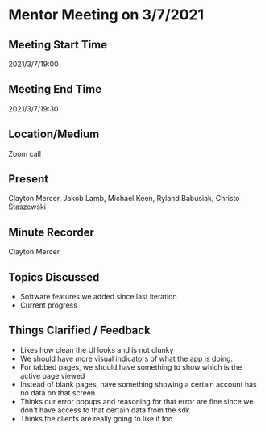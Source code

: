 # Mentor Meeting on 3/7/2021

## Meeting Start Time

2021/3/7/19:00

## Meeting End Time

2021/3/7/19:30

## Location/Medium

Zoom call

## Present

Clayton Mercer, Jakob Lamb, Michael Keen, Ryland Babusiak, Christo Staszewski

## Minute Recorder

Clayton Mercer

## Topics Discussed
- Software features we added since last iteration
- Current progress

## Things Clarified / Feedback

- Likes how clean the UI looks and is not clunky 
- We should have more visual indicators of what the app is doing. 
 - For tabbed pages, we should have something to show which is the active page viewed
 - Instead of blank pages, have something showing a certain account has no data on that screen
- Thinks our error popups and reasoning for that error are fine since we don't have access to that certain data from the sdk
- Thinks the clients are really going to like it too
